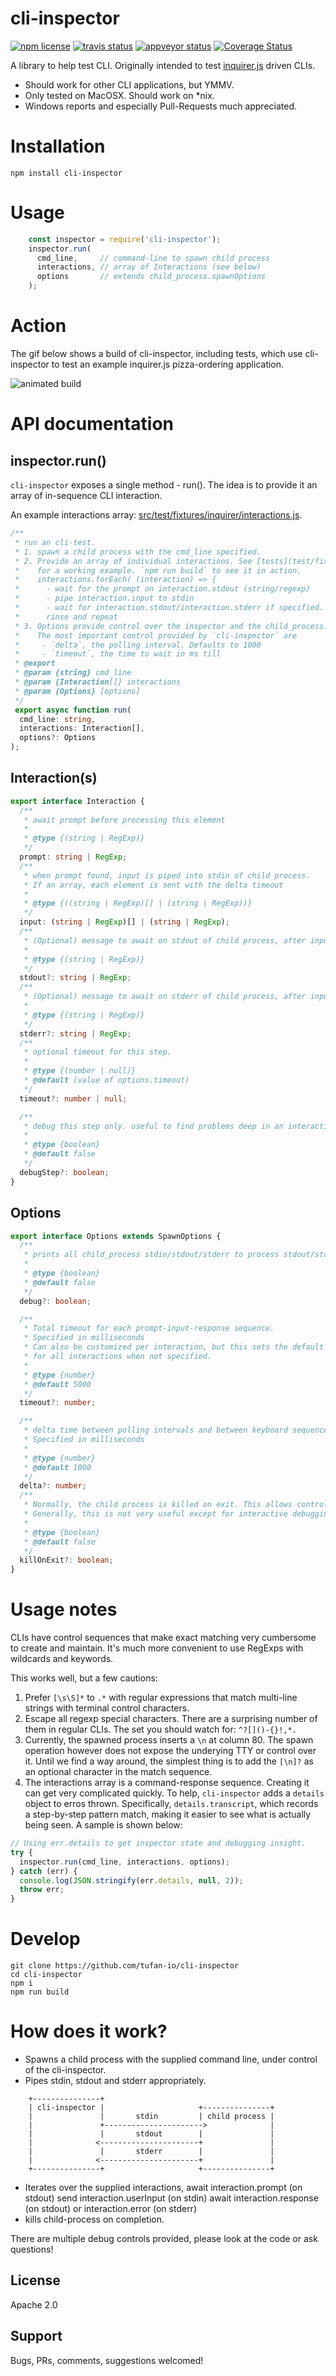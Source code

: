 # cli-inspector
<!-- badge -->
[![npm license](https://img.shields.io/npm/l/cli-inspector.svg)](https://www.npmjs.com/package/cli-inspector)
[![travis status](https://img.shields.io/travis/sramam/cli-inspector.svg)](https://travis-ci.org/sramam/cli-inspector)
[![appveyor status](https://img.shields.io/travis/sramam/cli-inspector.svg)](https://ci.appveyor.com/project/sramam/cli-inspector)
[![Coverage Status](https://coveralls.io/repos/github/sramam/cli-inspector/badge.svg?branch=master)](https://coveralls.io/github/sramam/cli-inspector?branch=master)
<!-- endbadge -->

A library to help test CLI. Originally intended to test [inquirer.js](https://github.com/SBoudrias/Inquirer.js) driven CLIs.

- Should work for other CLI applications, but YMMV.
- Only tested on MacOSX. Should work on *nix.
- Windows reports and especially Pull-Requests much appreciated.

# Installation

    npm install cli-inspector

# Usage

```typescript
    const inspector = require('cli-inspector');
    inspector.run(
      cmd_line,     // command-line to spawn child process
      interactions, // array of Interactions (see below)
      options       // extends child_process.spawnOptions
    );
```


# Action
The gif below shows a build of cli-inspector, including tests, which use cli-inspector
to test an example inquirer.js pizza-ordering application.

![animated build](https://github.com/sramam/cli-inspector/blob/master/docs/npm-run-build.gif "Animated Build")

# API documentation

## inspector.run()
`cli-inspector` exposes a single method - run(). The idea is to provide it an
array of in-sequence CLI interaction.

An example interactions array: [src/test/fixtures/inquirer/interactions.js](src/test/fixtures/inquirer/interactions.ts).

```typescript
/**
 * run an cli-test.
 * 1. spawn a child process with the cmd_line specified.
 * 2. Provide an array of individual interactions. See [tests](test/fixtures/inquirer/interactions.ts)
 *    for a working example. `npm run build` to see it in action.
 *    interactions.forEach( (interaction) => {
 *      - wait for the prompt on interaction.stdout (string/regexp)
 *      - pipe interaction.input to stdin
 *      - wait for interaction.stdout/interaction.stderr if specified.
 *      rinse and repeat
 * 3. Options provide control over the inspector and the child_process.
 *    The most important control provided by `cli-inspector` are
 *     - `delta`, the polling interval. Defaults to 1000
 *     - `timeout`, the time to wait in ms till
 * @export
 * @param {string} cmd_line
 * @param {Interaction[]} interactions
 * @param {Options} [options]
 */
 export async function run(
  cmd_line: string,
  interactions: Interaction[],
  options?: Options
);
```

## Interaction(s)

```typescript
export interface Interaction {
  /**
   * await prompt before processing this element
   *
   * @type {(string | RegExp)}
   */
  prompt: string | RegExp;
  /**
   * when prompt found, input is piped into stdin of child process.
   * If an array, each element is sent with the delta timeout
   *
   * @type {((string | RegExp)[] | (string | RegExp))}
   */
  input: (string | RegExp)[] | (string | RegExp);
  /**
   * (Optional) message to await on stdout of child process, after input
   *
   * @type {(string | RegExp)}
   */
  stdout?: string | RegExp;
  /**
   * (Optional) message to await on stderr of child process, after input
   *
   * @type {(string | RegExp)}
   */
  stderr?: string | RegExp;
  /**
   * optional timeout for this step.
   *
   * @type {(number | null)}
   * @default (value of options.timeout)
   */
  timeout?: number | null;

  /**
   * debug this step only. useful to find problems deep in an interaction chain.
   *
   * @type {boolean}
   * @default false
   */
  debugStep?: boolean;
}
```

## Options

```typescript
export interface Options extends SpawnOptions {
  /**
   * prints all child_process stdin/stdout/stderr to process stdout/stderr
   *
   * @type {boolean}
   * @default false
   */
  debug?: boolean;

  /**
   * Total timeout for each prompt-input-response sequence.
   * Specified in milliseconds
   * Can also be customized per interaction, but this sets the default value
   * for all interactions when not specified.
   *
   * @type {number}
   * @default 5000
   */
  timeout?: number;

  /**
   * delta time between polling intervals and between keyboard sequences.
   * Specified in milliseconds
   *
   * @type {number}
   * @default 1000
   */
  delta?: number;
  /**
   * Normally, the child process is killed on exit. This allows control.
   * Generally, this is not very useful except for interactive debugging.
   *
   * @type {boolean}
   * @default false
   */
  killOnExit?: boolean;
}
```

# Usage notes
CLIs have control sequences that make exact matching very cumbersome to create and maintain.
It's much more convenient to use RegExps with wildcards and keywords.

This works well, but a few cautions:

1. Prefer `[\s\S]*` to `.*` with regular expressions that match multi-line strings with terminal control characters.
2. Escape all regexp special characters. There are a surprising number of them in regular CLIs. The set you should watch for: `^?[]()-{}!,*.`
3. Currently, the spawned process inserts a `\n` at column 80. The spawn operation however does not expose the underying TTY or control over it. Until we find a way around, the simplest thing is to add the `[\n]?` as an optional character in the match sequence.
4. The interactions array is a command-response sequence. Creating it can get very complicated quickly. To help, `cli-inspector` adds a `details` object to erros thrown. Specifically, `details.transcript`, which records a step-by-step pattern match, making it easier to see what is actually being seen. A sample is shown below:

```typescript
// Using err.details to get inspector state and debugging insight.
try {
  inspector.run(cmd_line, interactions, options);
} catch (err) {
  console.log(JSON.stringify(err.details, null, 2));
  throw err;
}
```

# Develop

    git clone https://github.com/tufan-io/cli-inspector
    cd cli-inspector
    npm i
    npm run build

# How does it work?

- Spawns a child process with the supplied command line, under control of the cli-inspector.
- Pipes stdin, stdout and stderr appropriately.

```
    +---------------+
    | cli-inspector |                     +---------------+
    |               |       stdin         | child process |
    |               +---------------------->              |
    |               |       stdout        |               |
    |              <----------------------+               |
    |               |       stderr        |               |
    |              <----------------------+               |
    +---------------+                     +---------------+
```

- Iterates over the supplied interactions,
    await interaction.prompt (on stdout)
    send interaction.userInput (on stdin)
    await interaction.response (on stdout) or interaction.error (on stderr)
- kills child-process on completion.

There are multiple debug controls provided, please look at the code or ask questions!

## License
Apache 2.0


## Support
Bugs, PRs, comments, suggestions welcomed!